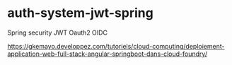 # auth-system-jwt-spring
Spring security JWT Oauth2 OIDC

https://gkemayo.developpez.com/tutoriels/cloud-computing/deploiement-application-web-full-stack-angular-springboot-dans-cloud-foundry/
